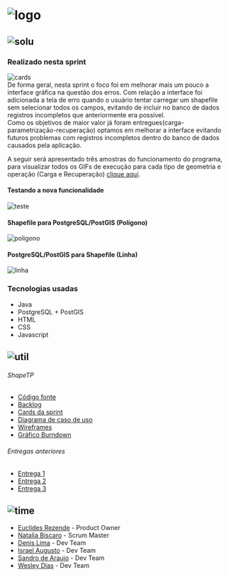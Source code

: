# ![logo](https://github.com/WeDias/ShapeTP/blob/master/Ignorar/Img/logo.png)

## ![solu](https://github.com/WeDias/ShapeTP/blob/Entrega3/Ignorar/Img/Solu.png)

### Realizado nesta sprint
![cards](https://github.com/WeDias/ShapeTP/blob/Entrega4/Documenta%C3%A7%C3%A3o/Card1.png)  
De forma geral, nesta sprint o foco foi em melhorar mais um pouco a interface gráfica na questão dos erros.
Com relação a interface foi adicionada a tela de erro quando o usuário tentar carregar um shapefile sem selecionar todos os campos, evitando de incluir no banco de dados registros incompletos que anteriormente era possível.  
Como os objetivos de maior valor já foram entregues(carga-parametrização-recuperação) optamos em melhorar a interface evitando futuros problemas com registros incompletos dentro  do banco de dados causados pela aplicação.

A seguir será apresentado três amostras do funcionamento do programa,
para visualizar todos os GIFs de execução para cada tipo de geometria e operação (Carga e Recuperação) [clique aqui](https://github.com/WeDias/ShapeTP/blob/Entrega3/AMOSTRAS.md).

#### Testando a nova funcionalidade
![teste](https://github.com/WeDias/ShapeTP/blob/Entrega4/Ignorar/Img/teste.gif)

#### Shapefile para PostgreSQL/PostGIS (Polígono)
![poligono](https://github.com/WeDias/ShapeTP/blob/Entrega3/Ignorar/Img/ShapeToPost/poligono.gif)  

#### PostgreSQL/PostGIS para Shapefile (Linha)
![linha](https://github.com/WeDias/ShapeTP/blob/Entrega3/Ignorar/Img/PostToShape/linha.gif)  

### Tecnologias usadas
* Java
* PostgreSQL + PostGIS
* HTML
* CSS
* Javascript

## ![util](https://github.com/WeDias/ShapeTP/blob/master/Ignorar/Img/Util.png)
###### ShapeTP
* [Código fonte](https://github.com/WeDias/ShapeTP/tree/Entrega4/C%C3%B3digo/ShapeTP)
* [Backlog](https://github.com/WeDias/ShapeTP/blob/Entrega4/Documenta%C3%A7%C3%A3o/Backlog.pdf)  
* [Cards da sprint](https://github.com/WeDias/ShapeTP/blob/Entrega4/Documenta%C3%A7%C3%A3o/User%20Story.png)  
* [Diagrama de caso de uso](https://github.com/WeDias/ShapeTP/blob/Entrega2/Documenta%C3%A7%C3%A3o/UseCase.pdf)
* [Wireframes](https://github.com/WeDias/ShapeTP/tree/Entrega3/Documenta%C3%A7%C3%A3o/Wireframes)
* [Gráfico Burndown](https://github.com/WeDias/ShapeTP/blob/Entrega4/Documenta%C3%A7%C3%A3o/burndown.pdf)

###### Entregas anteriores
* [Entrega 1](https://github.com/WeDias/ShapeTP/tree/Entrega1)
* [Entrega 2](https://github.com/WeDias/ShapeTP/tree/Entrega2)
* [Entrega 3](https://github.com/WeDias/ShapeTP/tree/Entrega3)

## ![time](https://github.com/WeDias/ShapeTP/blob/master/Ignorar/Img/time.png)
* [Euclides Rezende](https://www.linkedin.com/in/euclides-rezende-0940458/) - Product Owner
* [Natalia Biscaro](https://www.linkedin.com/in/nataliabiscaro/?originalSubdomain=br) - Scrum Master
* [Denis Lima](https://www.linkedin.com/in/denis-f-lima/) - Dev Team
* [Israel Augusto](https://github.com/IsraelAugusto0110) - Dev Team
* [Sandro de Araujo](https://github.com/shaka20100) - Dev Team
* [Wesley Dias](https://www.linkedin.com/in/wesley-dias-bba3a11b2/) - Dev Team
